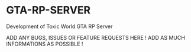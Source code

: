 # GTA-RP-SERVER
Development of Toxic World GTA RP Server

ADD ANY BUGS, ISSUES OR FEATURE REQUESTS HERE ! ADD AS MUCH INFORMATIONS AS POSSIBLE !
